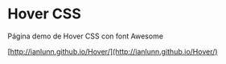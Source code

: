 # Hover CSS

Página demo de Hover CSS con font Awesome

[http://ianlunn.github.io/Hover/](http://ianlunn.github.io/Hover/)

